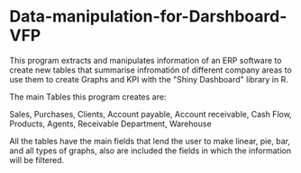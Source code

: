 # Data-manipulation-for-Darshboard-VFP

This program extracts and manipulates information of an ERP software to create new tables that summarise infromatión of different company areas to use them to create Graphs and KPI with the "Shiny Dashboard" library in R.

The main Tables this program creates are:

Sales, Purchases, Clients, Account payable, Account receivable, Cash Flow, Products, Agents, Receivable Department, Warehouse

All the tables have the main fields that lend the user to make linear, pie, bar, and all types of graphs, also are included the fields in which the information will be filtered.
